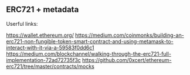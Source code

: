 ## ERC721 + metadata

Userful links:

https://wallet.ethereum.org/
https://medium.com/coinmonks/building-an-erc721-non-fungible-token-smart-contract-and-using-metamask-to-interact-with-it-via-a-59583f0dd6c1
https://medium.com/blockchannel/walking-through-the-erc721-full-implementation-72ad72735f3c
https://github.com/0xcert/ethereum-erc721/tree/master/contracts/mocks

